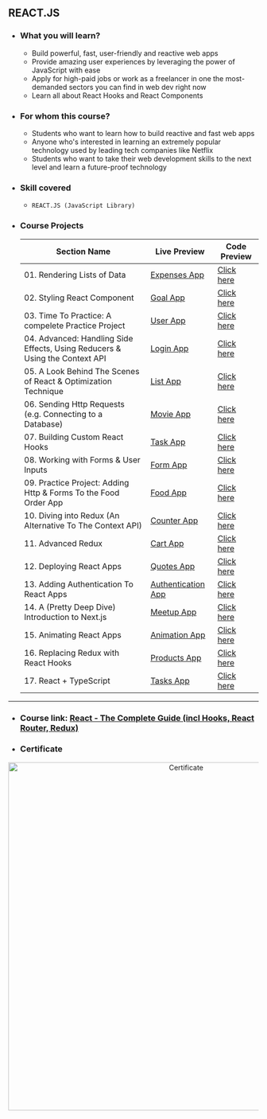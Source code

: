 ## REACT.JS

- ### What you will learn?
  - Build powerful, fast, user-friendly and reactive web apps
  - Provide amazing user experiences by leveraging the power of JavaScript with ease
  - Apply for high-paid jobs or work as a freelancer in one the most-demanded sectors you can find in web dev right now
  - Learn all about React Hooks and React Components
- ### For whom this course?
  - Students who want to learn how to build reactive and fast web apps
  - Anyone who's interested in learning an extremely popular technology used by leading tech companies like Netflix
  - Students who want to take their web development skills to the next level and learn a future-proof technology
- ### Skill covered

  - `REACT.JS (JavaScript Library)`

- ### Course Projects

  | Section Name                                                                | Live Preview                                                     | Code Preview                                                                                                                                   |
  | --------------------------------------------------------------------------- | ---------------------------------------------------------------- | ---------------------------------------------------------------------------------------------------------------------------------------------- |
  | 01. Rendering Lists of Data                                                 | [Expenses App](https://expenses-manager101.netlify.app/)         | [Click here](https://github.com/Youssef1S/Kalbonyan_Elmarsos/tree/main/Udemy/13-React-Js/03-Rendering-Lists-of-Data)                           |
  | 02. Styling React Component                                                 | [Goal App](https://goal-app101.netlify.app/)                     | [Click here](https://github.com/Youssef1S/Kalbonyan_Elmarsos/tree/main/Udemy/13-React-Js/04-React-styling)                                     |
  | 03. Time To Practice: A compelete Practice Project                          | [User App](https://user-app101.netlify.app/)                     | [Click here](https://github.com/Youssef1S/Kalbonyan_Elmarsos/tree/main/Udemy/13-React-Js/05-Time-to-practice)                                  |
  | 04. Advanced: Handling Side Effects, Using Reducers & Using the Context API | [Login App](https://login-app101.netlify.app)                    | [Click here](https://github.com/Youssef1S/Kalbonyan_Elmarsos/tree/main/Udemy/13-React-Js/08-useReducer-and-ContextAPI)                         |
  | 05. A Look Behind The Scenes of React & Optimization Technique              | [List App](https://list-app101.netlify.app/)                     | [Click here](https://github.com/Youssef1S/Kalbonyan_Elmarsos/tree/main/Udemy/13-React-Js/10-React-Behind-the-scenes)                           |
  | 06. Sending Http Requests (e.g. Connecting to a Database)                   | [Movie App](https://movie-app101.netlify.app/)                   | [Click here](https://github.com/Youssef1S/Kalbonyan_Elmarsos/tree/main/Udemy/13-React-Js/12-Sending-Http-Requests)                             |
  | 07. Building Custom React Hooks                                             | [Task App](https://task-app101.netlify.app/)                     | [Click here](https://github.com/Youssef1S/Kalbonyan_Elmarsos/tree/main/Udemy/13-React-Js/13-Building-Custom-Hooks/02-A-more-realistic-example) |
  | 08. Working with Forms & User Inputs                                        | [Form App](https://form-app101.netlify.app/)                     | [Click here](https://github.com/Youssef1S/Kalbonyan_Elmarsos/tree/main/Udemy/13-React-Js/14-Working-with-Forms-and-User-input)                 |
  | 09. Practice Project: Adding Http & Forms To the Food Order App             | [Food App](https://foodapp101.netlify.app/)                      | [Click here](https://github.com/Youssef1S/Kalbonyan_Elmarsos/tree/main/Udemy/13-React-Js/15-Adding-http-and-Forms-to-The-Food-Order-App)       |
  | 10. Diving into Redux (An Alternative To The Context API) | [Counter App](https://counter-app101.netlify.app/) | [Click here](https://github.com/Youssef1S/Kalbonyan_Elmarsos/tree/main/Udemy/13-React-Js/16-Exploring-The-Core-Redux-Concepts) |
  | 11. Advanced Redux | [Cart App](https://cart-app101.netlify.app/) | [Click here](https://github.com/Youssef1S/Kalbonyan_Elmarsos/tree/main/Udemy/13-React-Js/17-Advanced-Redux)
  | 12. Deploying React Apps                                                    | [Quotes App](https://react-auth-6706b.web.app/quotes)            | [Click here](https://github.com/Youssef1S/Kalbonyan_Elmarsos/tree/main/Udemy/13-React-Js/19-Deploying-React-Apps)                              |
  | 13. Adding Authentication To React Apps                                     | [Authentication App](https://authentication-app101.netlify.app/) | [Click here](https://github.com/Youssef1S/Kalbonyan_Elmarsos/tree/main/Udemy/13-React-Js/20-Adding-Authentication-To-React-Apps)               |
  | 14. A (Pretty Deep Dive) Introduction to Next.js                            | [Meetup App](https://meetupapp101.vercel.app/)                   | [Click here](https://github.com/Youssef1S/Kalbonyan_Elmarsos/tree/main/Udemy/13-React-Js/21-An-Introduction-to-Next.js/02-meet-up-app)         |
  | 15. Animating React Apps                                                    | [Animation App](https://animation-app101.netlify.app)            | [Click here](https://github.com/Youssef1S/Kalbonyan_Elmarsos/tree/main/Udemy/13-React-Js/22-Animating-React-Apps)                              |
  | 16. Replacing Redux with React Hooks                                        | [Products App](https://products-app101.netlify.app/)             | [Click here](https://github.com/Youssef1S/Kalbonyan_Elmarsos/tree/main/Udemy/13-React-Js/23-Replacing-Redux-with-React-Hooks)                  |
  | 17. React + TypeScript                                                      | [Tasks App](https://tasks-app101.netlify.app/)                   | [Click here](https://github.com/Youssef1S/Kalbonyan_Elmarsos/tree/main/Udemy/13-React-Js/25-React-TypeScript/02-react-with-typescript)         |

---

- ### Course link: [React - The Complete Guide (incl Hooks, React Router, Redux)](https://www.udemy.com/course/react-the-complete-guide-incl-redux/)

- ### Certificate

<div align="center">
  <img src="https://udemy-certificate.s3.amazonaws.com/image/UC-011174c9-ca88-4a33-9918-fc27d61ba379.jpg?v=1660953286000" alt="Certificate" width="700px" />
</div>
